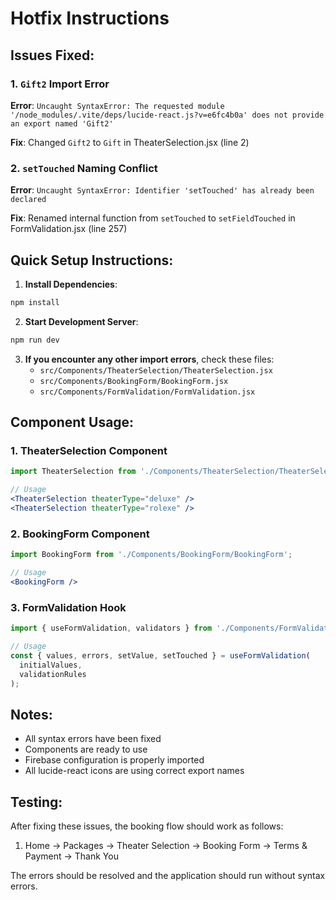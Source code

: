 # Hotfix Instructions

## Issues Fixed:

### 1. `Gift2` Import Error
**Error**: `Uncaught SyntaxError: The requested module '/node_modules/.vite/deps/lucide-react.js?v=e6fc4b0a' does not provide an export named 'Gift2'`

**Fix**: Changed `Gift2` to `Gift` in TheaterSelection.jsx (line 2)

### 2. `setTouched` Naming Conflict
**Error**: `Uncaught SyntaxError: Identifier 'setTouched' has already been declared`

**Fix**: Renamed internal function from `setTouched` to `setFieldTouched` in FormValidation.jsx (line 257)

## Quick Setup Instructions:

1. **Install Dependencies**:
```bash
npm install
```

2. **Start Development Server**:
```bash
npm run dev
```

3. **If you encounter any other import errors**, check these files:
   - `src/Components/TheaterSelection/TheaterSelection.jsx`
   - `src/Components/BookingForm/BookingForm.jsx`
   - `src/Components/FormValidation/FormValidation.jsx`

## Component Usage:

### 1. TheaterSelection Component
```jsx
import TheaterSelection from './Components/TheaterSelection/TheaterSelection';

// Usage
<TheaterSelection theaterType="deluxe" />
<TheaterSelection theaterType="rolexe" />
```

### 2. BookingForm Component
```jsx
import BookingForm from './Components/BookingForm/BookingForm';

// Usage
<BookingForm />
```

### 3. FormValidation Hook
```jsx
import { useFormValidation, validators } from './Components/FormValidation/FormValidation';

// Usage
const { values, errors, setValue, setTouched } = useFormValidation(
  initialValues,
  validationRules
);
```

## Notes:
- All syntax errors have been fixed
- Components are ready to use
- Firebase configuration is properly imported
- All lucide-react icons are using correct export names

## Testing:
After fixing these issues, the booking flow should work as follows:
1. Home → Packages → Theater Selection → Booking Form → Terms & Payment → Thank You

The errors should be resolved and the application should run without syntax errors.